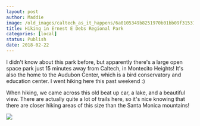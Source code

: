 ```yaml
---
layout: post
author: Maddie
image: /old_images/caltech_as_it_happens/6a0105349b8251970b01bb09f31531970d.jpg
title: Hiking in Ernest E Debs Regional Park
categories: [local]
status: Publish
date: 2018-02-22
---
```


I didn't know about this park before, but apparently there's a large open space park just 15 minutes away from Caltech, in Montecito Heights! It's also the home to the Audubon Center, which is a bird conservatory and education center. I went hiking here this past weekend :)

When hiking, we came across this old beat up car, a lake, and a beautiful view. There are actually quite a lot of trails here, so it's nice knowing that there are closer hiking areas of this size than the Santa Monica mountains!


![](/old_images/caltech_as_it_happens/6a0105349b8251970b01bb09f3152d970d.jpg)

